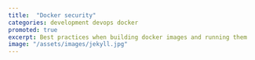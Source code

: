 ```yaml
---
title:  "Docker security"
categories: development devops docker
promoted: true
excerpt: Best practices when building docker images and running them
image: "/assets/images/jekyll.jpg"
---
```


